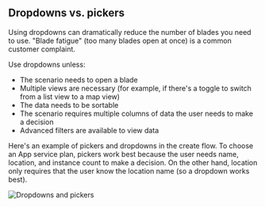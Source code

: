 
<tags
    ms.service="portalfx"
    ms.workload="portalfx"
    ms.tgt_pltfrm="portalfx"
    ms.devlang="portalfx"
    ms.topic="get-started-article"
    ms.date="07/23/2015" 
    ms.author="mattshel"/>  

## Dropdowns vs. pickers ##

Using dropdowns can dramatically reduce the number of blades you need to use. "Blade fatigue" (too many blades open at once) is a common customer complaint.

Use dropdowns unless:

- The scenario needs to open a blade
- Multiple views are necessary (for example, if there's a toggle to switch from a list view to a map view)
- The data needs to be sortable
- The scenario requires multiple columns of data the user needs to make a decision
- Advanced filters are available to view data

Here's an example of pickers and dropdowns in the create flow. To choose an App service plan, pickers work best because the user needs name, location, and instance count to make a decision. On the other hand, location only requires that the user know the location name (so a dropdown works best).

![Dropdowns and pickers][dropdowns]

[dropdowns]: ../media/portalfx-ux-dropdowns-vs-pickers/dropdowns_pickers.jpg